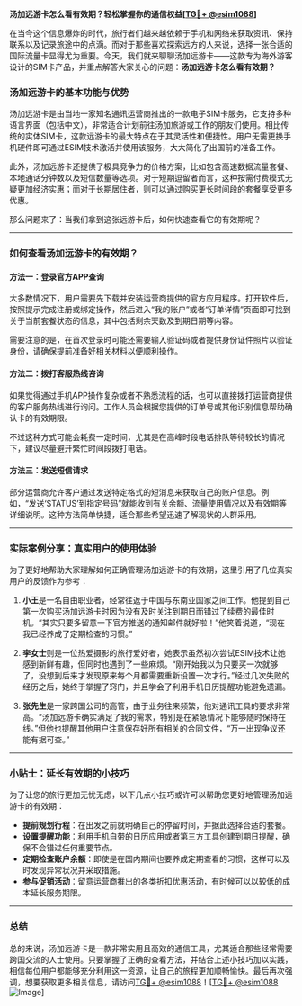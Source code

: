 **汤加远游卡怎么看有效期？轻松掌握你的通信权益[[TG💪+ @esim1088](https://t.me/s/esim1088)]**

在当今这个信息爆炸的时代，旅行者们越来越依赖于手机和网络来获取资讯、保持联系以及记录旅途中的点滴。而对于那些喜欢探索远方的人来说，选择一张合适的国际流量卡显得尤为重要。今天，我们就来聊聊汤加远游卡——这款专为海外游客设计的SIM卡产品，并重点解答大家关心的问题：**汤加远游卡怎么看有效期？**

### 汤加远游卡的基本功能与优势

汤加远游卡是由当地一家知名通讯运营商推出的一款电子SIM卡服务，它支持多种语言界面（包括中文），非常适合计划前往汤加旅游或工作的朋友们使用。相比传统的实体SIM卡，这款远游卡的最大特点在于其灵活性和便捷性。用户无需更换手机硬件即可通过ESIM技术激活并使用该服务，大大简化了出国前的准备工作。

此外，汤加远游卡还提供了极具竞争力的价格方案，比如包含高速数据流量套餐、本地通话分钟数以及短信数量等选项。对于短期逗留者而言，这种按需付费模式无疑更加经济实惠；而对于长期居住者，则可以通过购买更长时间段的套餐享受更多优惠。

那么问题来了：当我们拿到这张远游卡后，如何快速查看它的有效期呢？

---

### 如何查看汤加远游卡的有效期？

#### 方法一：登录官方APP查询
大多数情况下，用户需要先下载并安装运营商提供的官方应用程序。打开软件后，按照提示完成注册或绑定操作，然后进入“我的账户”或者“订单详情”页面即可找到关于当前套餐状态的信息，其中包括剩余天数及到期日期等内容。

需要注意的是，在首次登录时可能还需要输入验证码或者提供身份证件照片以验证身份，请确保提前准备好相关材料以便顺利操作。

#### 方法二：拨打客服热线咨询
如果觉得通过手机APP操作复杂或者不熟悉流程的话，也可以直接拨打运营商提供的客户服务热线进行询问。工作人员会根据您提供的订单号或其他识别信息帮助确认卡的有效期限。

不过这种方式可能会耗费一定时间，尤其是在高峰时段电话排队等待较长的情况下，建议尽量避开繁忙时间段拨打电话。

#### 方法三：发送短信请求
部分运营商允许客户通过发送特定格式的短消息来获取自己的账户信息。例如，“发送‘STATUS’到指定号码”就能收到有关余额、流量使用情况以及有效期等详细说明。这种方法简单快捷，适合那些希望迅速了解现状的人群采用。

---

### 实际案例分享：真实用户的使用体验

为了更好地帮助大家理解如何正确管理汤加远游卡的有效期，这里引用了几位真实用户的反馈作为参考：

1. **小王**是一名自由职业者，经常往返于中国与东南亚国家之间工作。他提到自己第一次购买汤加远游卡时因为没有及时关注到期日而错过了续费的最佳时机。“其实只要多留意一下官方推送的通知邮件就好啦！”他笑着说道，“现在我已经养成了定期检查的习惯。”

2. **李女士**则是一位热爱摄影的旅行爱好者，她表示虽然初次尝试ESIM技术让她感到新鲜有趣，但同时也遇到了一些麻烦。“刚开始我以为只要买一次就够了，没想到后来才发现原来每个月都需要重新设置一次才行。”经过几次失败的经历之后，她终于掌握了窍门，并且学会了利用手机日历提醒功能避免遗漏。

3. **张先生**是一家跨国公司的高管，由于业务往来频繁，他对通讯工具的要求非常高。“汤加远游卡确实满足了我的需求，特别是在紧急情况下能够随时保持在线。”但他也提醒其他用户注意保存好所有相关的合同文件，“万一出现争议还能有据可查。”

---

### 小贴士：延长有效期的小技巧

为了让您的旅行更加无忧无虑，以下几点小技巧或许可以帮助您更好地管理汤加远游卡的有效期：

- **提前规划行程**：在出发之前就明确自己的停留时间，并据此选择合适的套餐。
- **设置提醒功能**：利用手机自带的日历应用或者第三方工具创建到期日提醒，确保不会错过任何重要节点。
- **定期检查账户余额**：即使是在国内期间也要养成定期查看的习惯，这样可以及时发现异常状况并采取措施。
- **参与促销活动**：留意运营商推出的各类折扣优惠活动，有时候可以以较低的成本延长服务期限。

---

### 总结

总的来说，汤加远游卡是一款非常实用且高效的通信工具，尤其适合那些经常需要跨国交流的人士使用。只要掌握了正确的查看方法，并结合上述小技巧加以实践，相信每位用户都能够充分利用这一资源，让自己的旅程更加顺畅愉快。最后再次强调，想要获取更多相关信息，请访问[TG💪+ @esim1088](https://t.me/s/esim1088)！[[TG💪+ @esim1088](https://t.me/s/esim1088) ![Image](https://i.postimg.cc/4NQfJmqS/Snipaste-2025-05-13-00-14-12.png)]